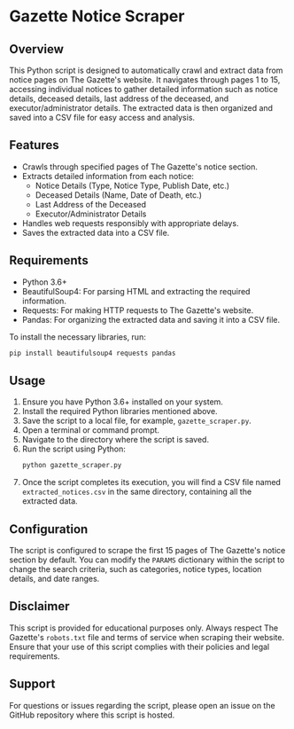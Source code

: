 # Gazette Notice Scraper

## Overview
This Python script is designed to automatically crawl and extract data from notice pages on The Gazette's website. It navigates through pages 1 to 15, accessing individual notices to gather detailed information such as notice details, deceased details, last address of the deceased, and executor/administrator details. The extracted data is then organized and saved into a CSV file for easy access and analysis.

## Features
- Crawls through specified pages of The Gazette's notice section.
- Extracts detailed information from each notice:
  - Notice Details (Type, Notice Type, Publish Date, etc.)
  - Deceased Details (Name, Date of Death, etc.)
  - Last Address of the Deceased
  - Executor/Administrator Details
- Handles web requests responsibly with appropriate delays.
- Saves the extracted data into a CSV file.

## Requirements
- Python 3.6+
- BeautifulSoup4: For parsing HTML and extracting the required information.
- Requests: For making HTTP requests to The Gazette's website.
- Pandas: For organizing the extracted data and saving it into a CSV file.

To install the necessary libraries, run:
```bash
pip install beautifulsoup4 requests pandas
```

## Usage
1. Ensure you have Python 3.6+ installed on your system.
2. Install the required Python libraries mentioned above.
3. Save the script to a local file, for example, `gazette_scraper.py`.
4. Open a terminal or command prompt.
5. Navigate to the directory where the script is saved.
6. Run the script using Python:
   ```bash
   python gazette_scraper.py
   ```
7. Once the script completes its execution, you will find a CSV file named `extracted_notices.csv` in the same directory, containing all the extracted data.

## Configuration
The script is configured to scrape the first 15 pages of The Gazette's notice section by default. You can modify the `PARAMS` dictionary within the script to change the search criteria, such as categories, notice types, location details, and date ranges.

## Disclaimer
This script is provided for educational purposes only. Always respect The Gazette's `robots.txt` file and terms of service when scraping their website. Ensure that your use of this script complies with their policies and legal requirements.

## Support
For questions or issues regarding the script, please open an issue on the GitHub repository where this script is hosted.

